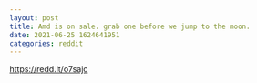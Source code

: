 ```yaml
--- 
layout: post 
title: Amd is on sale. grab one before we jump to the moon. 
date: 2021-06-25 1624641951 
categories: reddit 
--- 
```

https://redd.it/o7sajc
